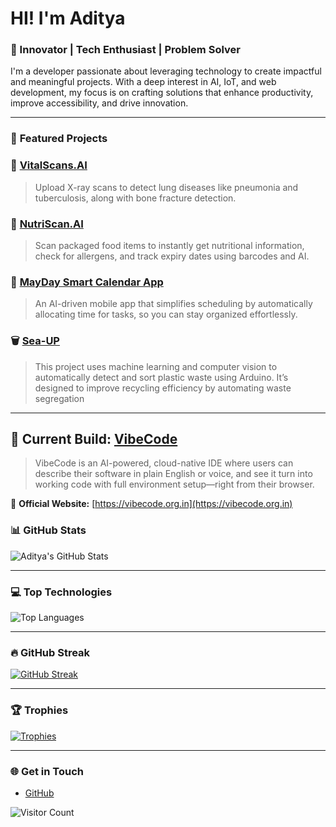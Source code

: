
# HI! I'm Aditya

### 🚀 Innovator | Tech Enthusiast | Problem Solver

I'm a developer passionate about leveraging technology to create impactful and meaningful projects. With a deep interest in AI, IoT, and web development, my focus is on crafting solutions that enhance productivity, improve accessibility, and drive innovation.



---



### 🌟 **Featured Projects**



### 🔬 [VitalScans.AI](https://github.com/BENi-Aditya/VitalScans.AI)
> Upload X-ray scans to detect lung diseases like pneumonia and tuberculosis, along with bone fracture detection.

### 🥗 [NutriScan.AI](https://github.com/BENi-Aditya/BENi_AI_Nutritional_Tracker)
> Scan packaged food items to instantly get nutritional information, check for allergens, and track expiry dates using barcodes and AI.

### 📆 [**MayDay Smart Calendar App**](https://github.com/BENi-Aditya/Calendar_app)
> An AI-driven mobile app that simplifies scheduling by automatically allocating time for tasks, so you can stay organized effortlessly.

### 🗑️ [**Sea-UP**](https://github.com/BENi-Aditya/Waste-Segregation-with-Roboflow-and-Arduino)  
> This project uses machine learning and computer vision to automatically detect and sort plastic waste using Arduino. It’s designed to improve recycling efficiency by automating waste segregation


---

## 🚀 Current Build: [VibeCode](https://github.com/BENi-Aditya/VibeCode-MVP)

> VibeCode is an AI-powered, cloud-native IDE where users can describe their software in plain English or voice, and see it turn into working code with full environment setup—right from their browser.

🔗 **Official Website:** [https://vibecode.org.in](https://vibecode.org.in)



  


### 📊 **GitHub Stats**

![Aditya's GitHub Stats](https://github-readme-stats.vercel.app/api?username=BENi-Aditya&show_icons=true&theme=vue-dark)

---

### 💻 **Top Technologies**

![Top Languages](https://github-readme-stats.vercel.app/api/top-langs/?username=BENi-Aditya&layout=compact&theme=vue-dark)

---

### 🔥 **GitHub Streak**

[![GitHub Streak](https://github-readme-streak-stats.herokuapp.com/?user=BENi-Aditya&theme=vue-dark)](https://git.io/streak-stats)

---

### 🏆 **Trophies**

[![Trophies](https://github-profile-trophy.vercel.app/?username=BENi-Aditya&theme=vue-dark)](https://github.com/ryo-ma/github-profile-trophy)

---

### 🌐 **Get in Touch**
- [GitHub](https://github.com/BENi-Aditya)

![Visitor Count](https://komarev.com/ghpvc/?username=BENi-Aditya&color=blue)
